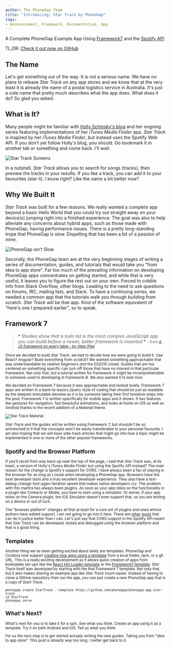 ```yaml
---
author: The PhoneGap Team
title: "Introducing: Star Track by PhoneGap"
tags:
- Announcement, Framework, Documentation, App
---
```


A Complete PhoneGap Example App Using [Framework7][framework7.io] and the [Spotify API][spotify-api]

TL;DR: [Check it out now on GitHub][star-track-github]

## The Name

Let's get something out of the way. It is _not_ a serious name. We have no plans to release _Star Track_ on any app stores and we know that at the very least it is already the name of a postal logistics service in Australia. It's just a cute name that pretty much describes what the app does. What does it do? So glad you asked.

## What is It?

Many people might be familiar with [Holly Schinsky's blog][hollys-blog] and her ongoing series featuring implementations of her _iTunes Media Finder_ app. _Star Track_ is inspired by her _iTunes Media Finder_, but instead uses the Spotify Web API. If you don't yet follow Holly's blog, you should. Go bookmark it in another tab or something and come back. I'll wait.

![Star Track Screens](/blog/uploads/2016-04/star-track-screens-ios.jpg)

In a nutshell, _Star Track_ allows you to search for songs (tracks), then preview the tracks in your results. If you like a track, you can add it to your favourites (star it). I know right? Like the name a bit better now?

## Why We Built It

_Star Track_ was built for a few reasons. We really wanted a _complete_ app beyond a basic Hello World that you could try out straight away on your device(s) jumping right into a finished experience. The goal was also to help alleviate any concerns about hybrid apps, such as those made with PhoneGap, having performance issues. There is a pretty long-standing trope that PhoneGap is slow. Dispelling that has been a bit of a passion of mine.

![PhoneGap isn't Slow](/blog/uploads/2016-04/google-search-is-mean.jpg)

Secondly, the PhoneGap team are at the very beginning stages of writing a series of documentation, guides, and tutorials that would take you "from idea to app store". Far too much of the prevailing information on developing PhoneGap apps concentrates on getting started, and while that is very useful, it leaves you to figure the rest out on your own. Forced to cobble info from Stack Overflow, other blogs. Leading to the need to ask questions on forums, IRC, mailing lists, and Slack. To have a continuing series, we needed a common app that the tutorials walk you through building from scratch. _Star Track_ will be that app. Kind of the software equivalent of "here's one I prepared earlier", so to speak.

## Framework 7

> ❝ _Studies show that a todo list is the most complex JavaScript app you can build before a newer, better framework is invented_ ❞
<small>- from [A JS framework on every table - by Allen Pike][js-framework-on-every-table]

Once we decided to build _Star Track_, we had to decide _how_ we were going to build it. Use React? Angular? Build everything from scratch? We wanted something approachable that was understandable by relative beginners _and_ the ES2015 crowd. Guides that are too centered on something specific can turn off those that have no interest in that particular framework. Not only that, but a tutorial written for framework A might be incomprehensible to someone used to developing in framework B. We also wanted it to look nice.

We decided on Framework 7 because it was approachable and looked lovely. Framework 7 apps are written in a back-to-basics jQuery style of coding that should be just as readable by the deepest immutable devotee as it is by someone taking their first tentative steps into the pool.  Framework 7 is written specifically for mobile apps and it shows. It has features like gestures for navigation, fast beautuful animations, and looks at home on iOS as well as Android thanks to the recent addition of a Material theme.

![Star Track Material](/blog/uploads/2016-04/star-track-screens-android.jpg)

_Star Track_ and the guides will be written using Framework 7, but shouldn't be so entrenched in it that the concepts won't be easily transferable to your personal favourite. I am also hoping that we will have side-track articles that might go into how a topic might be implemented in one or more of the other popular frameworks.

## Spotify and the Browser Platform

If you'll recall from way back up near the top of the page, I said that _Star Track_ was, at its heart, a version of Holly's _iTunes Media Finder_ but using the Spotify API instead? The main reason for the change is Spotify's support for CORS. I have always been a fan of staying in the browser for as long as I could when developing a PhoneGap app. Browsers have the best developer tools and a truly excellent developer experience. They also have a test-debug-change-test-again iteration speed that makes native developers cry. The problem with this mantra has always been plugins. As soon as your app relies on the functionality in a plugin like Contacts or Media, you have to start using a simulator. Or worse, if your app relies on the Camera plugin, the iOS Simulator doesn't even support that, so you are testing on a device or out of luck.

The "browser platform" changes all that at least for a core set of plugins and ones whose authors have added support. I am not going to go into it here. There are [other][browser-platform-phonegap] [posts][browser-platform-raycamden] that can do it justice better than I can. Let's just say that CORS support in the Spotify API meant that _Star Track_ can be developed, tested and debugged using the browser platform and that is a good thing.

## Templates

Another thing we've been getting excited about lately are templates. PhoneGap and Cordova now support [creating new apps using a template][phonegap-templates] from a local folder, npm, or a git URL. This is a really exciting development as it allows quick creation of apps from boilerplate set-ups like the [React Hot Loader template][react-hot-loader-template] or the [Framework7 template][framework7-template]. _Star Track_ itself was developed by starting with the that Framework 7 template. Not only that, but it also makes sharing an example app like _Star Track_ much easier. Instead of having to clone a GitHub repository then run the app, you can just create a new PhoneGap app that is a copy of _Start Track_.

```
phonegap create StarTrack --template https://github.com/phonegap/phonegap-app-star-track
cd StarTrack
phonegap serve

```

## What's Next?

What's next for you is to take it for a spin. See what you think. Create an app using it as a template. Try it on both Android and iOS. Tell us what you think.

For us the next step is to get started actually writing the new guides. Taking you from "idea to app store". This post is already way too long. I better get back to it.



[framework7.io]: http://framework7.io
[spotify-api]: https://developer.spotify.com/web-api/
[star-track-github]: https://github.com/phonegap/phonegap-app-star-track
[hollys-blog]: http://devgirl.org
[js-framework-on-every-table]: http://www.allenpike.com/2015/javascript-framework-fatigue/
[browser-platform-phonegap]: http://phonegap.com/blog/2016/02/19/browser/
[browser-platform-raycamden]: https://www.raymondcamden.com/2014/09/24/browser-as-a-platform-for-your-phonegapcordova-apps/
[phonegap-templates]: http://phonegap.com/blog/2016/02/24/phonegap-cli-6-0-0/
[react-hot-loader-template]: https://github.com/phonegap/phonegap-template-react-hot-loader
[framework7-template]: https://github.com/phonegap/phonegap-template-framework7
